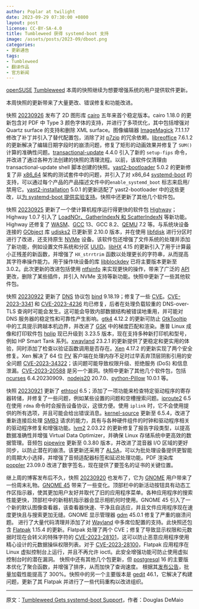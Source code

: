 ```yaml
---
author: Poplar at twilight
date: 2023-09-29 07:30:00 +0800
layout: post
license: CC-BY-SA-4.0
title: Tumbleweed 获得 systemd-boot 支持
image: /assets/posts/2023-09/dboot.png
categories:
- 更新通告
tags:
- Tumbleweed
- 翻译作品
- 官方新闻
---
```


[openSUSE] [Tumbleweed] 本周的快照继续为想要增强系统的用户提供软件更新。

本周快照的更新带来了大量更改、错误修复和功能改进。

快照 [20230926] 发布了 2D 图形库 [cairo] 五年来首个稳定版本。cairo 1.18.0 的更新包含对 PDF 中 Type 3 颜色字体的支持，并进行了多项优化，其中包括增强对 Quartz surface 的支持和删除 XML surface。图像编辑器 [ImageMagick] 7.1.1.17 修改了补丁并引入了替代配置包，消除了对 [p7zip] 的冗余依赖。[libreoffice] 7.6.1.2 的更新解决了编辑日期字段时的崩溃问题，修复了矩形的动画效果并修复了 `SUM()` 计算的准确性问题。[transactional-update] 4.4.0 引入了新的 `setup-fips` 命令，并改进了通过各种方法创建的快照的清理流程。以前，该软件仅清理由 transactional-update shell 脚本创建的快照。[yast2-bootloader] 5.0.2 的更新修复了非 [x86_64] 架构的测试套件中的问题，并引入了对 x86_64 [systemd-boot] 的支持，可以通过每个产品的产品描述文件中的`enable_systemd_boot` 标志来启用/禁用它。[yast2-installation] 5.0.1 的更新适配了 yast2-bootloader 中的这些更改，以[为 systemd-boot 提供实验支持]。快照中还更新了其他几个软件包。

[openSUSE]: https://get.opensuse.org/
[Tumbleweed]: https://get.opensuse.org/tumbleweed/
[20230926]: https://lists.opensuse.org/archives/list/factory@lists.opensuse.org/thread/ZKE6L5QGB7EXO2KYBVU7RYMIWM6I3EWL/
[cairo]: https://www.cairographics.org/
[ImageMagick]: https://imagemagick.org/index.php
[p7zip]: https://7-zip.org/
[libreoffice]: https://www.libreoffice.org/
[transactional-update]: https://github.com/openSUSE/transactional-update
[yast2-bootloader]: https://github.com/yast/yast-bootloader
[systemd-boot]: https://media.ccc.de/v/all-systems-go-2023-189-systemd-boot-integration-in-opensuse
[x86_64]: https://en.wikipedia.org/wiki/X86-64
[yast2-installation]: https://github.com/yast/yast-installation
[为 systemd-boot 提供实验支持]: https://media.ccc.de/v/all-systems-go-2023-189-systemd-boot-integration-in-opensuse

快照 [20230925] 更新了一个使计算机程序运行得更快的软件包 [Highway]；Highway 1.0.7 引入了 [LoadNOr、GatherIndexN 和 ScatterIndexN] 等新功能。Highway 还修复了 [WASM]、[GCC] 13、GCC 8.2、[QEMU] 7.2 等。与系统块设备连接的 [GObject] 库 [udisks2] 已更新至 2.10.0 版本，并在使用 [libfdisk] 进行分区时进行了改进，还支持原生 [NVMe] 设备。该软件包还增强了文件系统的处理并添加了新功能，例如设置文件系统和分区 [UUID]。[libHX] 4.15 的更新引入了用于计算最小正残差的新函数，并增强了 `HX_strrtrim` 函数以处理更长的字符串，从而提高其字符串操作能力。用于操作块设备的库 [libblockdev] 已将主要版本更新至 3.0.2。此次更新的改进包括使用 [ntfsinfo] 来实现更快的操作，带来了广泛的 [API] 更改，删除了某些插件，并引入 NVMe 支持等新功能。快照中更新了一些其他软件包。

[20230925]: https://lists.opensuse.org/archives/list/factory@lists.opensuse.org/thread/RBZPG3MPQI6NGJ7VDGRRATEEVQ46URBZ/
[Highway]: https://github.com/google/highway
[LoadNOr、GatherIndexN 和 ScatterIndexN]: https://github.com/google/highway/releases
[WASM]: https://webassembly.org/
[GCC]: https://gcc.gnu.org/
[QEMU]: https://www.qemu.org/
[GObject]: https://docs.gtk.org/gobject/
[udisks2]: https://lazka.github.io/pgi-docs/UDisks-2.0/index.html
[libfdisk]: https://cdn.kernel.org/pub/linux/utils/util-linux/v2.28/libfdisk-docs/
[NVMe]: https://en.wikipedia.org/wiki/NVM_Express
[UUID]: https://en.wikipedia.org/wiki/Universally_unique_identifier
[libHX]: https://inai.de/projects/libhx/
[libblockdev]: https://github.com/storaged-project/libblockdev
[ntfsinfo]: https://linux.die.net/man/8/ntfsinfo
[API]: https://en.wikipedia.org/wiki/API

快照 [20230922] 更新了 [DNS] 协议包 [bind] 9.18.19；修复了一些 [CVE]。[CVE-2023-3341] 和 [CVE-2023-4236] 均已修复，后者在处理负载较重的 DNS-over-TLS 查询时可能会发生。这可能会导致内部数据结构被错误地重用，并可能对 DNS 服务器的稳定性和可靠性产生影响。[gtk4] 4.12.2 的更新可防止 [GtkTooltip] 中的工具提示跨越本机边界，并改进了 [GSK] 中的梯度匹配和渲染。惠普 Linux 成像和打印软件包 [hplip] 现已升级到 3.23.5 版本，现在支持多种新打印机和型号，例如 HP Smart Tank 系列。[xwayland] 23.2.1 的更新提供了更稳定和更实用的体验，同时添加了检查以验证函数调用是否存在。[Xen] 4.17.2 的更新实现了两个安全修复。Xen 解决了 64 位 [PV] 客户端在处理内存不足时过早丢弃顶层阴影引用的安全问题 [CVE-2023-34322]；该问题可能导致权限升级、拒绝服务 (DoS) 和信息泄漏。[CVE-2023-20588] 是另一个漏洞。快照中更新了其他几个软件包，包括 [ncurses] 6.4.20230909、[nodejs20] 20.7.0、[python-Pillow] 10.0.1 等。

[20230922]: https://lists.opensuse.org/archives/list/factory@lists.opensuse.org/thread/L6UJPQ7JMYF5INAMB5M62WLGPBOMYZSE/
[DNS]: https://en.wikipedia.org/wiki/Domain_Name_System
[Bind]: https://bind9.readthedocs.io/
[CVE]: https://en.wikipedia.org/wiki/Common_Vulnerabilities_and_Exposures41]: 
[CVE-2023-3341]: https://www.suse.com/security/cve/CVE-2023-3341.html
[CVE-2023-4236]: https://www.suse.com/security/cve/CVE-2023-4236.html
[gtk4]: https://www.gtk.org/
[GtkTooltip]: https://docs.gtk.org/gtk3/class.Tooltip.html
[hplip]: https://developers.hp.com/hp-linux-imaging-and-printing
[xwayland]: https://wayland.freedesktop.org/xserver.html
[GSK]: https://docs.gtk.org/gsk4/class.Renderer.html
[CVE-2023-34322]: https://www.suse.com/security/cve/CVE-2023-34322.html
[CVE-2023-20588]: https://www.suse.com/security/cve/CVE-2023-20588.html
[Xen]: https://xenproject.org/
[ncurses]: https://en.wikipedia.org/wiki/Ncurses
[nodejs20]: https://nodejs.org/en/
[python-Pillow]: https://pypi.org/project/Pillow/
[PV]: https://en.wikipedia.org/wiki/Paravirtualization

快照 [20230921] 更新了 [ethtool] 6.5；添加了一项功能来检查特定驱动程序的寄存器转储，并修复了一些问题，例如某些设置的问题和空槽搜索问题。[iproute2] 6.5 在使用 `rdma` 命令时会报告设备协议，这很方便。使用 `iplink` 时，它不会使用提供的所有选项，并且可能会给出错误消息。[kernel-source] 更新至 6.5.4，改进了重新连接后处理 [SMB3] 请求的能力，具有与各种硬件组件的时钟和驱动程序相关的驱动程序修复和增强功能。[lvm2] 2.03.22 的更新修复了报告字段类型，以提高数据准确性并增强 Virtual Data Optimizer，并确保 Linux 存储系统中更高效的数据管理。音频包 [pipewire] 更新至 0.3.80 版本，并改进了混音器 I/O 区域的更好同步，以防止潜在的崩溃。该更新还采用了 [ALSA]，可以为批处理设备提供更智能的周期大小选择，并增强了音频适配器标签和延迟处理功能。PDF 渲染库 [poppler] 23.09.0 改进了数字签名，现在提供了要签名的证书的关键位置。

[20230921]: https://lists.opensuse.org/archives/list/factory@lists.opensuse.org/thread/JPGP4ED7AMECXM2ENXJ7NAPCGN6BOR5C/
[ethtool]: https://mirrors.edge.kernel.org/pub/software/network/ethtool/
[iproute2]: https://git.kernel.org/pub/scm/network/iproute2/iproute2.git
[SMB3]: https://en.wikipedia.org/wiki/Server_Message_Block
[lvm2]: https://en.wikipedia.org/wiki/Logical_Volume_Manager_(Linux)
[ALSA]: https://en.wikipedia.org/wiki/Advanced_Linux_Sound_Architecture
[poppler]: https://poppler.freedesktop.org/
[kernel-source]: https://www.kernel.org/
[pipewire]: https://pipewire.org/

继上周的博客发布后不久，快照 [20230920] 也发布了，它为 [GNOME] 用户带来了一份周末礼物。[GNOME 45] 带来了一些变化。顶部栏中的新活动按钮具有动态工作区指示器，使其更加用户友好并取代了旧的应用程序菜单。各种应用程序的搜索性能更快，顶部栏中的新相机指示器会显示相机何时使用。GNOME 45 引入了一个新的默认图像查看器，该查看器快速、干净且自适应，并且文件应用程序现在速度更快且与搜索更加无缝。GNOME 显示管理器 [gdm] 45.0.1 修复了严重的崩溃问题。 进行了大量代码清理并添加了对 [Wayland] 中多席位配置的支持。此快照还包含 [Flatpak] 1.15.4 的更新。Flatpak 处理了两个 CVE；修复了导致显示权限和元数据时现在会转义的特殊字符的 [CVE-2023-28101]，这可以防止恶意应用程序使用精心设计的元数据操纵权限列表。对于 [CVE-2023-28100]，Flatpak 应用程序在 Linux 虚拟控制台上运行，并且不再允许 ioctl。此安全增强功能可防止使用虚拟控制台时的潜在漏洞。 快照中还有其他几个包更新，但 [postgresql] 16 的主要版本优化了聚合函数，并增强了排序，从而加快了查询速度。 根据其[发布公告]，批量加载性能提高了 300%。快照中的另一个主要版本是 [gedit] 46.1，它解决了构建问题，更新了其 Flatpak 并进行了一些代码重构以改进组织。

[20230920]: https://lists.opensuse.org/archives/list/factory@lists.opensuse.org/thread/WV5ZYTYK762Z4UHPNZQJVFZYQJRTNMTX/
[GNOME]: https://www.gnome.org/
[GNOME 45]: https://release.gnome.org/45/
[gdm]: https://wiki.gnome.org/Projects/GDM
[Flatpak]: https://flatpak.org/
[Wayland]: https://wayland.freedesktop.org/
[CVE-2023-28101]: https://www.suse.com/security/cve/CVE-2023-28101.html
[CVE-2023-28100]: https://www.suse.com/security/cve/CVE-2023-28100.html
[postgresql]: https://www.postgresql.org/
[发布公告]: https://www.postgresql.org/about/news/postgresql-16-released-2715/
[gedit]: https://wiki.gnome.org/Apps/Gedit

------

原文：[Tumbleweed Gets systemd-boot Support](https://news.opensuse.org/2023/09/29/tw-gets-systemd-boot-support/)，作者：Douglas DeMaio
